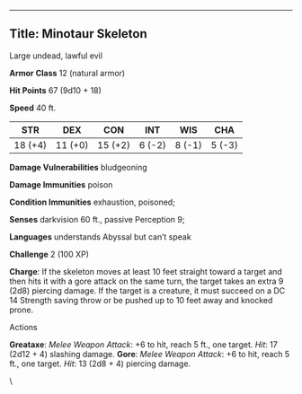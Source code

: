 -------------------------
Title: Minotaur Skeleton
-------------------------


Large undead, lawful evil

**Armor Class** 12 (natural armor)

**Hit Points** 67 (9d10 + 18)

**Speed** 40 ft.

  STR|       DEX|       CON|       INT|      WIS|      CHA
  ---------| ---------| ---------| --------| --------|--------|
   18 (+4)   | 11 (+0)   | 15 (+2)   | 6 (-2)   | 8 (-1)   | 5 (-3)

**Damage Vulnerabilities** bludgeoning

**Damage Immunities** poison

**Condition Immunities** exhaustion, poisoned;

**Senses** darkvision 60 ft., passive Perception 9;

**Languages** understands Abyssal but can’t speak

**Challenge** 2 (100 XP)


**Charge**: If the skeleton moves at least 10 feet straight toward a
    target and then hits it with a gore attack on the same turn, the
    target takes an extra 9 (2d8) piercing damage. If the target is a
    creature, it must succeed on a DC 14 Strength saving throw or be
    pushed up to 10 feet away and knocked prone.


Actions

**Greataxe**: *Melee Weapon Attack*: +6 to hit, reach 5 ft.,
    one target. *Hit*: 17 (2d12 + 4) slashing damage.
**Gore**: *Melee Weapon Attack*: +6 to hit, reach 5 ft., one target.
    *Hit*: 13 (2d8 + 4) piercing damage.

\

